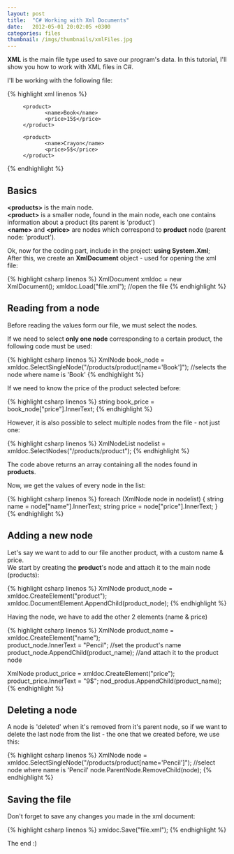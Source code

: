 ```yaml
---
layout: post
title:  "C# Working with Xml Documents"
date:   2012-05-01 20:02:05 +0300
categories: files
thumbnail: /imgs/thumbnails/xmlFiles.jpg
---
```


**XML** is the main file type used to save our program's data. In this tutorial, I'll show you how to work with XML files in C#.

I'll be working with the following file:

{% highlight xml linenos %}
<products>

         <product>
                <name>Book</name>
                <price>15$</price>
         </product>

         <product>
                <name>Crayon</name>
                <price>5$</price>
         </product>

</products>
{% endhighlight %}

## Basics

**&lt;products&gt;** is the main node.  
**&lt;product&gt;** is a smaller node, found in the main node, each one contains information about a product (its parent is 'product')  
**&lt;name&gt;** and **&lt;price&gt;** are nodes which correspond to **product** node (parent node: 'product').

Ok, now for the coding part, include in the project: **using System.Xml**;  
After this, we create an **XmlDocument** object - used for opening the xml file:

{% highlight csharp linenos %}
XmlDocument xmldoc = new XmlDocument();
xmldoc.Load("file.xml");  //open the file
{% endhighlight %}

## Reading from a node

Before reading the values form our file, we must select the nodes.

If we need to select **only one node** corresponding to a certain product, the following code must be used:

{% highlight csharp linenos %}
XmlNode book_node = xmldoc.SelectSingleNode("/products/product[name='Book']"); //selects the node where name is 'Book'
{% endhighlight %}

If we need to know the price of the product selected before:

{% highlight csharp linenos %}
string book_price = book_node["price"].InnerText;
{% endhighlight %}

However, it is also possible to select multiple nodes from the file - not just one:

{% highlight csharp linenos %}
XmlNodeList nodelist = xmldoc.SelectNodes("/products/product");
{% endhighlight %}

The code above returns an array containing all the nodes found in **products**.

Now, we get the values of every node in the list:

{% highlight csharp linenos %}
foreach (XmlNode node in nodelist)
{
         string name = node["name"].InnerText;
         string price = node["price"].InnerText;
}
{% endhighlight %}

## Adding a new node

Let's say we want to add to our file another product, with a custom name & price.  
We start by creating the **product**'s node and attach it to the main node (products):

{% highlight csharp linenos %}
XmlNode product_node = xmldoc.CreateElement("product");
xmldoc.DocumentElement.AppendChild(product_node);
{% endhighlight %}

Having the node, we have to add the other 2 elements (name & price)

{% highlight csharp linenos %}
XmlNode product_name = xmldoc.CreateElement("name");     
product_node.InnerText = "Pencil"; //set the product's name
product_node.AppendChild(product_name);  //and attach it to the product node

XmlNode product_price = xmldoc.CreateElement("price");     
product_price.InnerText = "9$"; 
nod_produs.AppendChild(product_name);
{% endhighlight %}

## Deleting a node

A node is 'deleted' when it's removed from it's parent node, so if we want to delete the last node from the list - the one that we created before, we use this:

{% highlight csharp linenos %}
XmlNode node = xmldoc.SelectSingleNode("/products/product[name='Pencil']");  //select node where name is 'Pencil'
node.ParentNode.RemoveChild(node);
{% endhighlight %}

## Saving the file

Don't forget to save any changes you made in the xml document:

{% highlight csharp linenos %}
xmldoc.Save("file.xml");
{% endhighlight %}

The end :)